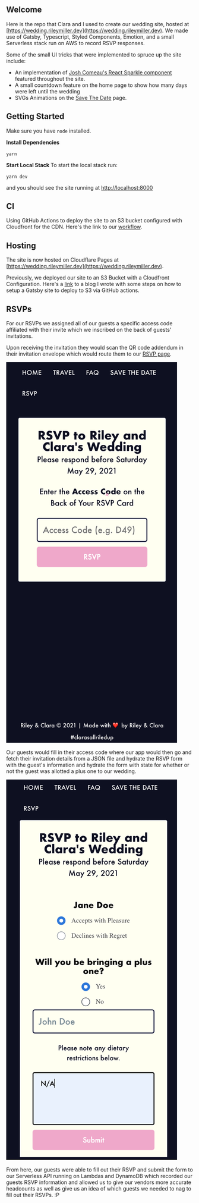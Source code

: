 ## Welcome
Here is the repo that Clara and I used to create our wedding site, hosted at [https://wedding.rileymiller.dev](https://wedding.rileymiller.dev). We made use of Gatsby, Typescript, Styled Components, Emotion, and
a small Serverless stack run on AWS to record RSVP responses.

Some of the small UI tricks that were implemented to spruce up the site include:
* An implementation of [Josh Comeau's React Sparkle component](https://www.joshwcomeau.com/react/animated-sparkles-in-react/) featured throughout the site.
* A small countdown feature on the home page to show how many days were left until the wedding
* SVGs Animations on the [Save The Date](https://www.clarasallriledup.com/save-the-date/) page.

## Getting Started

Make sure you have `node` installed.


**Install Dependencies**
```
yarn
```

**Start Local Stack**
To start the local stack run:

```
yarn dev
```

and you should see the site running at [http://localhost:8000](http://localhost:8000)

## CI
Using GitHub Actions to deploy the site to an S3 bucket configured with Cloudfront for the CDN. Here's the link to our [workflow](https://github.com/rileymiller/clara-riley-get-married/blob/master/.github/workflows/main.yml).

## Hosting
The site is now hosted on Cloudflare Pages at [https://wedding.rileymiller.dev](https://wedding.rileymiller.dev).

Previously, we deployed our site to an S3 Bucket with a Cloudfront Configuration. Here's a [link](https://www.rileymiller.dev/gatsby/deploy-gatsby-s3-gh-actions/#git-repo-on-github) to a blog I wrote with some steps on how to setup a Gatsby site to deploy to S3 via GitHub actions.

## RSVPs
For our RSVPs we assigned all of our guests a specific access code affiliated with their invite which we inscribed on the back of guests' invitations.

Upon receiving the invitation they would scan the QR code addendum in their invitation envelope which would route them to our [RSVP page](https://clarasallriledup.com).

![RSVP Screenshot](assets/mobile-rsvp.png)

Our guests would fill in their access code where our app would then go and fetch their invitation details from a JSON file and hydrate the RSVP form with the guest's information and hydrate the form with state for whether or not the guest was allotted a plus one to our wedding.

![RSVP Plus One Form](assets/mobile-plus-one.png)

From here, our guests were able to fill out their RSVP and submit the form to our Serverless API running on Lambdas and DynamoDB which recorded our guests RSVP information and allowed us to give our vendors more accurate headcounts as well as give us an idea of which guests we needed to nag to fill out their RSVPs. :P
